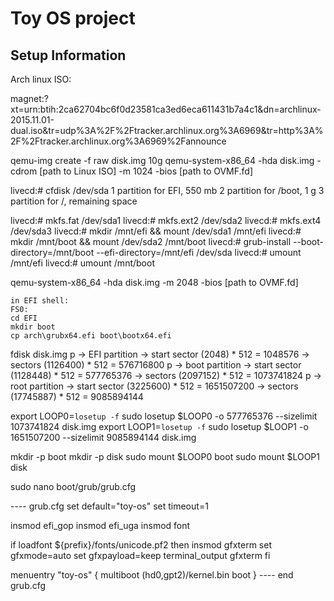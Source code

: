 Toy OS project
==============


Setup Information
-----------------

Arch linux ISO:

magnet:?xt=urn:btih:2ca62704bc6f0d23581ca3ed6eca611431b7a4c1&dn=archlinux-2015.11.01-dual.iso&tr=udp%3A%2F%2Ftracker.archlinux.org%3A6969&tr=http%3A%2F%2Ftracker.archlinux.org%3A6969%2Fannounce


qemu-img create -f raw disk.img 10g
qemu-system-x86_64 -hda disk.img -cdrom [path to Linux ISO] -m 1024 -bios [path to OVMF.fd]

livecd:# cfdisk /dev/sda
    1 partition for EFI, 550 mb
    2 partition for /boot, 1 g
    3 partition for /, remaining space

livecd:# mkfs.fat /dev/sda1
livecd:# mkfs.ext2 /dev/sda2
livecd:# mkfs.ext4 /dev/sda3
livecd:# mkdir /mnt/efi && mount /dev/sda1 /mnt/efi
livecd:# mkdir /mnt/boot && mount /dev/sda2 /mnt/boot
livecd:# grub-install --boot-directory=/mnt/boot --efi-directory=/mnt/efi /dev/sda
livecd:# umount /mnt/efi
livecd:# umount /mnt/boot

qemu-system-x86_64 -hda disk.img -m 2048 -bios [path to OVMF.fd]

    in EFI shell:
    FS0:
    cd EFI
    mkdir boot
    cp arch\grubx64.efi boot\bootx64.efi

fdisk disk.img
    p -> EFI partition -> start sector (2048) * 512 = 1048576
                       -> sectors (1126400) * 512 = 576716800
    p -> boot partition -> start sector (1128448) * 512 = 577765376
                        -> sectors (2097152) * 512 = 1073741824
    p -> root partition -> start sector (3225600) * 512 = 1651507200
                        -> sectors (17745887) * 512 = 9085894144

export LOOP0=`losetup -f`
sudo losetup $LOOP0 -o 577765376 --sizelimit 1073741824 disk.img
export LOOP1=`losetup -f`
sudo losetup $LOOP1 -o 1651507200 --sizelimit 9085894144 disk.img

mkdir -p boot
mkdir -p disk
sudo mount $LOOP0 boot
sudo mount $LOOP1 disk


sudo nano boot/grub/grub.cfg

---- grub.cfg
set default="toy-os"
set timeout=1

insmod efi_gop
insmod efi_uga
insmod font

if loadfont ${prefix}/fonts/unicode.pf2
then
    insmod gfxterm
    set gfxmode=auto
    set gfxpayload=keep
    terminal_output gfxterm
fi

menuentry "toy-os" {
	multiboot (hd0,gpt2)/kernel.bin
        boot
}
---- end grub.cfg



